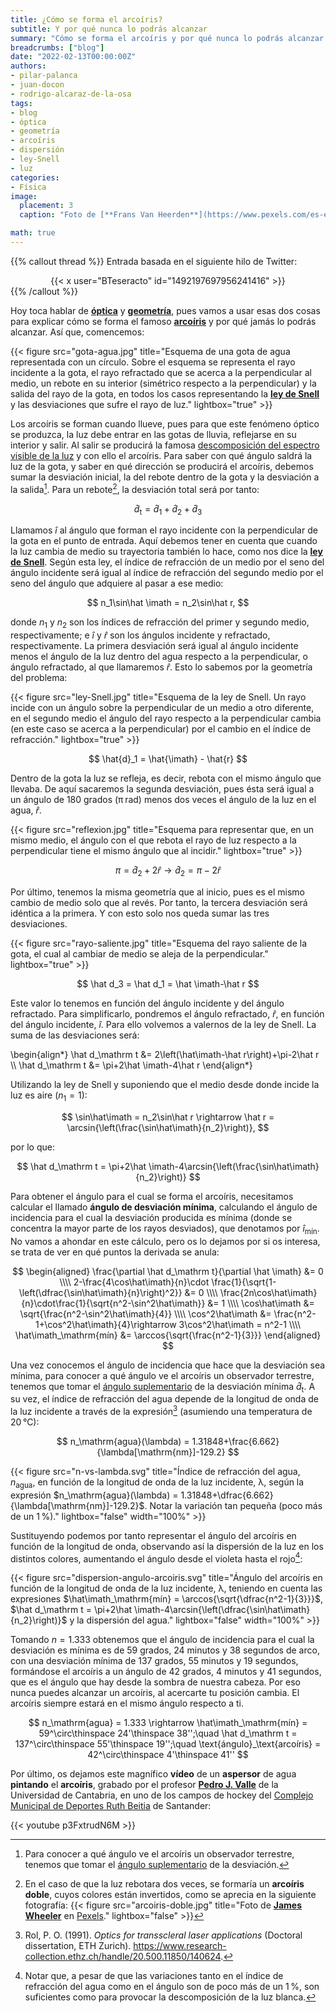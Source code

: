 ```yaml
---
title: ¿Cómo se forma el arcoíris?
subtitle: Y por qué nunca lo podrás alcanzar
summary: "Cómo se forma el arcoíris y por qué nunca lo podrás alcanzar."
breadcrumbs: ["blog"]
date: "2022-02-13T00:00:00Z"
authors:
- pilar-palanca
- juan-docon
- rodrigo-alcaraz-de-la-osa
tags:
- blog
- óptica
- geometría
- arcoíris
- dispersión
- ley-Snell
- luz
categories:
- Física
image:
  placement: 3
  caption: "Foto de [**Frans Van Heerden**](https://www.pexels.com/es-es/@frans-van-heerden-201846) en [Pexels](https://www.pexels.com/es-es/)"

math: true
---
```


{{% callout thread %}}
Entrada basada en el siguiente hilo de Twitter:
<div align="center">
{{< x user="BTeseracto" id="1492197697956241416" >}}
</div>
{{% /callout %}}

Hoy toca hablar de [**óptica**](https://es.wikipedia.org/wiki/Óptica) y [**geometría**](https://es.wikipedia.org/wiki/Geometr%C3%ADa), pues vamos a usar esas dos cosas para explicar cómo se forma el famoso [**arcoíris**](https://es.wikipedia.org/wiki/Arco%C3%ADris) y por qué jamás lo podrás alcanzar. Así que, comencemos:

{{< figure src="gota-agua.jpg" title="Esquema de una gota de agua representada con un círculo. Sobre el esquema se representa el rayo incidente a la gota, el rayo refractado que se acerca a la perpendicular al medio, un rebote en su interior (simétrico respecto a la perpendicular) y la salida del rayo de la gota, en todos los casos representando la [**ley de Snell**](https://es.wikipedia.org/wiki/Ley_de_Snell) y las desviaciones que sufre el rayo de luz." lightbox="true" >}}

Los arcoíris se forman cuando llueve, pues para que este fenómeno óptico se produzca, la luz debe entrar en las gotas de lluvia, reflejarse en su interior y salir. Al salir se producirá la famosa [descomposición del espectro visible de la luz](https://es.wikipedia.org/wiki/Dispersión_refractiva) y con ello el arcoíris. Para saber con qué ángulo saldrá la luz de la gota, y saber en qué dirección se producirá el arcoíris, debemos sumar la desviación inicial, la del rebote dentro de la gota y la desviación a la salida[^1]. Para un rebote[^2], la desviación total será por tanto:

[^1]: Para conocer a qué ángulo ve el arcoíris un observador terrestre, tenemos que tomar el [ángulo suplementario](https://es.wikipedia.org/wiki/Ángulos_suplementarios) de la desviación.

[^2]: En el caso de que la luz rebotara dos veces, se formaría un **arcoíris doble**, cuyos colores están invertidos, como se aprecia en la siguiente fotografía:
  {{< figure src="arcoiris-doble.jpg" title="Foto de [**James Wheeler**](https://www.pexels.com/es-es/@souvenirpixels) en [Pexels](https://www.pexels.com/es-es/)." lightbox="false" >}}

$$
\hat{d}_\mathrm t = \hat{d}_1 + \hat{d}_2 + \hat{d}_3
$$

Llamamos *i&#770;* al ángulo que forman el rayo incidente con la perpendicular de la gota en el punto de entrada. Aquí debemos tener en cuenta que cuando la luz cambia de medio su trayectoria también lo hace, como nos dice la [**ley de Snell**](https://es.wikipedia.org/wiki/Ley_de_Snell). Según esta ley, el índice de refracción de un medio por el seno del ángulo incidente será igual al índice de refracción del segundo medio por el seno del ángulo que adquiere al pasar a ese medio:

$$
n_1\sin\hat \imath = n_2\sin\hat r,
$$

donde $n_1$ y $n_2$ son los índices de refracción del primer y segundo medio, respectivamente; e *i&#770;* y *r&#770;* son los ángulos incidente y refractado, respectivamente. La primera desviación será igual al ángulo incidente menos el ángulo de la luz dentro del agua respecto a la perpendicular, o ángulo refractado, al que llamaremos *r&#770;*. Esto lo sabemos por la geometría del problema:

{{< figure src="ley-Snell.jpg" title="Esquema de la ley de Snell. Un rayo incide con un ángulo sobre la perpendicular de un medio a otro diferente, en el segundo medio el ángulo del rayo respecto a la perpendicular cambia (en este caso se acerca a la perpendicular) por el cambio en el índice de refracción." lightbox="true" >}}

$$
\hat{d}_1 = \hat{\imath} - \hat{r}
$$

Dentro de la gota la luz se refleja, es decir, rebota con el mismo ángulo que llevaba. De aquí sacaremos la segunda desviación, pues ésta será igual a un ángulo de 180 grados (π&thinsp;rad) menos dos veces el ángulo de la luz en el agua, *r&#770;*.

{{< figure src="reflexion.jpg" title="Esquema para representar que, en un mismo medio, el ángulo con el que rebota el rayo de luz respecto a la perpendicular tiene el mismo ángulo que al incidir." lightbox="true" >}}

$$
\pi = \hat d_2 + 2\hat r \rightarrow \hat d_2 = \pi-2\hat r
$$

Por último, tenemos la misma geometría que al inicio, pues es el mismo cambio de medio solo que al revés. Por tanto, la tercera desviación será idéntica a la primera. Y con esto solo nos queda sumar las tres desviaciones.

{{< figure src="rayo-saliente.jpg" title="Esquema del rayo saliente de la gota, el cual al cambiar de medio se aleja de la perpendicular." lightbox="true" >}}

$$
\hat d_3 = \hat d_1 = \hat \imath-\hat r
$$

Este valor lo tenemos en función del ángulo incidente y del ángulo refractado. Para simplificarlo, pondremos el ángulo refractado, *r&#770;*, en función del ángulo incidente, *i&#770;*. Para ello volvemos a valernos de la ley de Snell. La suma de las desviaciones será:

\begin{align*}
\hat d_\mathrm t &= 2\left(\hat\imath-\hat r\right)+\pi-2\hat r \\\\
\hat d_\mathrm t &= \pi+2\hat \imath-4\hat r
\end{align*}

Utilizando la ley de Snell y suponiendo que el medio desde donde incide la luz es aire ($n_1=1$):

$$
\sin\hat\imath = n_2\sin\hat r \rightarrow \hat r = \arcsin{\left(\frac{\sin\hat\imath}{n_2}\right)},
$$

por lo que:

$$
\hat d_\mathrm t = \pi+2\hat \imath-4\arcsin{\left(\frac{\sin\hat\imath}{n_2}\right)}
$$

Para obtener el ángulo para el cual se forma el arcoíris, necesitamos calcular el llamado **ángulo de desviación mínima**, calculando el ángulo de incidencia para el cual la desviación producida es mínima (donde se concentra la mayor parte de los rayos desviados), que denotamos por *i&#770;*<sub>mín</sub>. No vamos a ahondar en este cálculo, pero os lo dejamos por si os interesa, se trata de ver en qué puntos la derivada se anula:

$$
\begin{aligned}
\frac{\partial \hat d_\mathrm t}{\partial \hat \imath} &= 0 \\\\
2-\frac{4\cos\hat\imath}{n}\cdot \frac{1}{\sqrt{1-\left(\dfrac{\sin\hat\imath}{n}\right)^2}} &= 0 \\\\
\frac{2n\cos\hat\imath}{n}\cdot\frac{1}{\sqrt{n^2-\sin^2\hat\imath}} &= 1 \\\\
\cos\hat\imath &= \sqrt{\frac{n^2-\sin^2\hat\imath}{4}} \\\\
\cos^2\hat\imath &= \frac{n^2-1+\cos^2\hat\imath}{4}\rightarrow 3\cos^2\hat\imath = n^2-1 \\\\
\hat\imath_\mathrm{mín} &= \arccos{\sqrt{\frac{n^2-1}{3}}}
\end{aligned}
$$

Una vez conocemos el ángulo de incidencia que hace que la desviación sea mínima, para conocer a qué ángulo ve el arcoíris un observador terrestre, tenemos que tomar el [ángulo suplementario](https://es.wikipedia.org/wiki/Ángulos_suplementarios) de la desviación mínima $\hat d_\mathrm t$. A su vez, el índice de refracción del agua depende de la longitud de onda de la luz incidente a través de la expresión[^3] (asumiendo una temperatura de 20&thinsp;&deg;C):

[^3]: Rol, P. O. (1991). *Optics for transscleral laser applications* (Doctoral dissertation, ETH Zurich). https://www.research-collection.ethz.ch/handle/20.500.11850/140624.

$$
n_\mathrm{agua}(\lambda) = 1.31848+\frac{6.662}{\lambda[\mathrm{nm}]-129.2}
$$

{{< figure src="n-vs-lambda.svg" title="Índice de refracción del agua, *n*<sub>agua</sub>, en función de la longitud de onda de la luz incidente, λ, según la expresión $n_\mathrm{agua}(\lambda) = 1.31848+\dfrac{6.662}{\lambda[\mathrm{nm}]-129.2}$. Notar la variación tan pequeña (poco más de un 1&thinsp;%)." lightbox="false" width="100%" >}}

Sustituyendo podemos por tanto representar el ángulo del arcoíris en función de la longitud de onda, observando así la dispersión de la luz en los distintos colores, aumentando el ángulo desde el violeta hasta el rojo[^4]:

[^4]: Notar que, a pesar de que las variaciones tanto en el índice de refracción del agua como en el ángulo son de poco más de un 1&thinsp;%, son suficientes como para provocar la descomposición de la luz blanca.

{{< figure src="dispersion-angulo-arcoiris.svg" title="Ángulo del arcoíris en función de la longitud de onda de la luz incidente, λ, teniendo en cuenta las expresiones $\hat\imath_\mathrm{mín} = \arccos{\sqrt{\dfrac{n^2-1}{3}}}$, $\hat d_\mathrm t = \pi+2\hat \imath-4\arcsin{\left(\dfrac{\sin\hat\imath}{n_2}\right)}$ y la dispersión del agua." lightbox="false" width="100%" >}}

Tomando $n = 1.333$ obtenemos que el ángulo de incidencia para el cual la desviación es mínima es de 59 grados, 24 minutos y 38 segundos de arco, con una desviación mínima de 137 grados, 55 minutos y 19 segundos, formándose el arcoíris a un ángulo de 42 grados, 4 minutos y 41 segundos, que es el ángulo que hay desde la sombra de nuestra cabeza. Por eso nunca puedes alcanzar un arcoíris, al acercarte tu posición cambia. El arcoíris siempre estará en el mismo ángulo respecto a ti.

$$
n_\mathrm{agua} = 1.333 \rightarrow \hat\imath_\mathrm{mín} = 59^\circ\thinspace 24'\thinspace 38'';\quad \hat d_\mathrm t = 137^\circ\thinspace 55'\thinspace 19'';\quad \text{ángulo}_\text{arcoíris} = 42^\circ\thinspace 4'\thinspace 41''
$$

Por último, os dejamos este magnífico **vídeo** de un **aspersor** de agua **pintando** el **arcoíris**, grabado por el profesor [**Pedro J. Valle**](https://web.unican.es/portal-investigador/personal-investigador/detalle-investigador?i=27271A6F6E551FBB) de la Universidad de Cantabria, en uno de los campos de hockey del [Complejo Municipal de Deportes Ruth Beitia](https://www.santanderdeportes.com/static.php?c=8) de Santander:

{{< youtube p3FxtrudN6M >}}